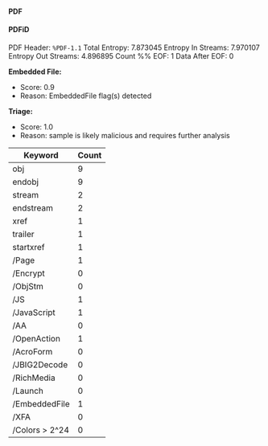 
#### PDF

#### PDFiD

PDF Header: `%PDF-1.1`
Total Entropy: 7.873045
Entropy In Streams: 7.970107
Entropy Out Streams: 4.896895
Count %% EOF: 1
Data After EOF: 0

**Embedded File:**
 - Score: 0.9
 - Reason: EmbeddedFile flag(s) detected

**Triage:**
 - Score: 1.0
 - Reason: sample is likely malicious and requires further analysis

| Keyword     | Count     |
|-------------|-----------|
| obj      | 9        |
| endobj      | 9        |
| stream      | 2        |
| endstream      | 2        |
| xref      | 1        |
| trailer      | 1        |
| startxref      | 1        |
| /Page      | 1        |
| /Encrypt      | 0        |
| /ObjStm      | 0        |
| /JS      | 1        |
| /JavaScript      | 1        |
| /AA      | 0        |
| /OpenAction      | 1        |
| /AcroForm      | 0        |
| /JBIG2Decode      | 0        |
| /RichMedia      | 0        |
| /Launch      | 0        |
| /EmbeddedFile      | 1        |
| /XFA      | 0        |
| /Colors > 2^24      | 0        |

